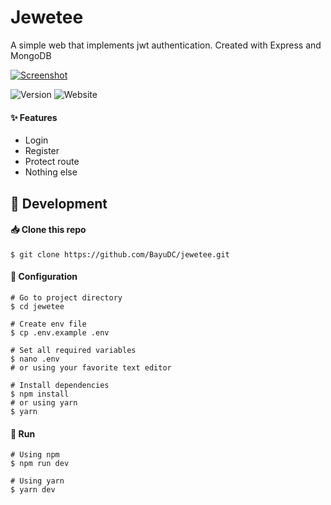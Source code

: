 # Jewetee

A simple web that implements jwt authentication. Created with Express and MongoDB

[![Screenshot](https://media.discordapp.net/attachments/946013429200723989/947493640488488990/Jewetee.png)](https://jewetee-production.up.railway.app/)

![Version](https://img.shields.io/github/package-json/v/BayuDC/jewetee?style=for-the-badge) ![Website](https://img.shields.io/website.svg?style=for-the-badge&url=https%3A%2F%2Fjewetee-production.up.railway.app)

#### ✨ Features

-   Login
-   Register
-   Protect route
-   Nothing else

## 🔧 Development

#### 📥 Clone this repo

```
$ git clone https://github.com/BayuDC/jewetee.git
```

#### 🧩 Configuration

```
# Go to project directory
$ cd jewetee

# Create env file
$ cp .env.example .env

# Set all required variables
$ nano .env
# or using your favorite text editor

# Install dependencies
$ npm install
# or using yarn
$ yarn
```

#### 🚀 Run

```
# Using npm
$ npm run dev

# Using yarn
$ yarn dev
```
